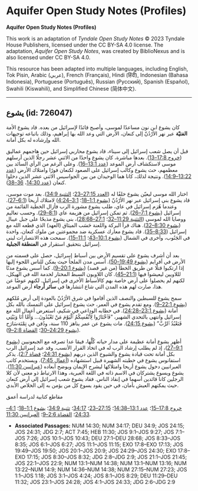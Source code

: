 # Aquifer Open Study Notes (Profiles)

**Aquifer Open Study Notes (Profiles)**

This work is an adaptation of *Tyndale Open Study Notes* © 2023 Tyndale House Publishers, licensed under the CC BY\-SA 4\.0 license. The adaptation, *Aquifer Open Study Notes*, was created by BiblioNexus and is also licensed under CC BY\-SA 4\.0\.

This resource has been adapted into multiple languages, including English, Tok Pisin, Arabic (عربي), French (Français), Hindi (हिंदी), Indonesian (Bahasa Indonesia), Portuguese (Português), Russian (Русский), Spanish (Español), Swahili (Kiswahili), and Simplified Chinese (简体中文).



--------------------------------

## يشوع (id: 726047)

كان يشوع ابن نون مساعدًا لموسى، وأصبح قائدًا لإسرائيل من بعده. قاد يشوع الأمة **الفتيّة** عبر نهر الأرْدُنّ إلى كنعان، الأرض التي وعد الله بها إبراهيم، وذلك باتباعه توجيهات الله وإرشاده له بكل أمانة.

قبل أن يصل شعب إسرائيل إلى سيناء، قاد يشوع محاربي إسرائيل حين هاجمهم عماليق ([خروج 17:8–13](https://ref.ly/Exod17:8-Exod17:13)). بعدها مباشرة، كان يشوع واحدًا من الاثني عشر رجلًا الذين أرسلهم موسى لاستكشاف أرض الموعد ([عدد 13:1–16](https://ref.ly/Num13:1-Num13:16)). وعلى الرغم من الرأي السائد بين معظمهم، حث يشوع وكالب إسرائيل على الصعود لكنعان فورًا وامتلاك الأرض ([عدد 13:22–14:9](https://ref.ly/Num13:22-Num14:9)). ونتيجة لذلك، كانا هما الوحيدان من بين الجواسيس الاثني عشر الذين دخلوا كنعان ([عدد 14:30](https://ref.ly/Num14:30)، [36–38](https://ref.ly/Num14:36-Num14:38)).

اختار الله موسى ليعيّن يشوع خلفًا له ([العدد 27:15–23](https://ref.ly/Num27:15-Num27:23)؛ [التثنية 34:9](https://ref.ly/Deut34:9)). بعد موت موسى، قاد يشوع بني إسرائيل عبر نهر الأرْدُنّ ([يشوع 1:1–18](https://ref.ly/Josh1:1-Josh1:18)؛ [3:1–4:24](https://ref.ly/Josh3:1-Josh4:24)) لامتلاك أريحا ([6:1–27](https://ref.ly/Josh6:1-Josh6:27)). وعندما هُزم إسرائيل في عاي، طلب يشوع مشورة الرب فأزال الخطية القائمة من إسرائيل ([يشوع 7:1–26](https://ref.ly/Josh7:1-Josh7:26)). ثم تمكن إسرائيل من هزيمة عاي ([8:1–29](https://ref.ly/Josh8:1-Josh8:29)). وحسب تعاليم ووصايا الله لموسى ([التثنية 11:29–32](https://ref.ly/Deut11:29-Deut11:32)؛ [27:1–28:68](https://ref.ly/Deut27:1-Deut28:68))، بنى يشوع مذبحًا على جبل عيبال ([يشوع 8:30–32](https://ref.ly/Josh8:30-Josh8:32)). هناك قرأ البركة واللعنة حَسَب الميثاق (العهد) الذي قطعه الله مع إسرائيل ([8:33–35](https://ref.ly/Josh8:33-Josh8:35)). قاد يشوع معارك عسكرية ضد مجموعتين من ملوك كنعان، واحدة في الجَنُوب، وأخرى في الشمال ([يشوع 10:1–43](https://ref.ly/Josh10:1-Josh10:43)؛ [11:1–15](https://ref.ly/Josh11:1-Josh11:15)). سمحت هذه الانتصارات لبني إسرائيل بتحقيق استقرار في **المنطقة الجبلية**.

بعد أن أشرف يشوع على تقسيم الأرض بين أسباط إسرائيل، حصل على قسمته من الأرض في أفرايم ([يشوع 19:49–50](https://ref.ly/Josh19:49-Josh19:50)). أسس مدن الملجأ حيث يمكن للناس اللجوء إليها إذا ارتكبوا قتلًا عن طريق الخطأ (من غير قصد) ([يشوع 20:1–9](https://ref.ly/Josh20:1-Josh20:9)). كما أسس يشوع مدنًا لللاويين ليعيشوا فيها ([21:1–45](https://ref.ly/Josh21:1-Josh21:45)). كان اللاويون السبط المختار لخدمة الله في الهيكل، لكنهم لم يحصلوا على أرض خاصة بهم كالأسباط الأخرى في إسرائيل. لكنهم عوضًا عن هذا، صارت لهم هذه المدن التي شاع انتشارها في **سائر أرجاء** أرض الموعد.

سمح يشوع للسبطين والنصف الذين أقاموا في شرق الأرْدُنّ بالعودة إلى أرض مُلكهم ([يشوع 22:1–9](https://ref.ly/Josh22:1-Josh22:9)). ومع تقدم يشوع في العمر، حث يشوع إسرائيل على التمسك بالله بكل أمانة ([يشوع 23:1–24:28](https://ref.ly/Josh23:1-Josh24:28)). في خطابه الوداعي في شكيم، استعرض أعمال الله مع إسرائيل وانتهى بالتحدي الشهير، “فَٱخْتَارُوا لِأَنْفُسِكُمُ ٱلْيَوْمَ مَنْ تَعْبُدُونَ... وَأَمَّا أَنَا وَبَيْتِي فَنَعْبُدُ ٱلرَّبَّ” ([يشوع 24:15](https://ref.ly/Josh24:15)). مات يشوع عن عمر يناهز 110 سنة، ودُفن في تِمْنَةسَارَح ([يشوع 24:29–30](https://ref.ly/Josh24:29-Josh24:30)؛ [القضاة 2:8–9](https://ref.ly/Judg2:8-Judg2:9)).

أظهر يشوع أمانة عظيمة على مدار حياته كُلََّها، فيمَا عدا تصرفه مع الجبعونيين ([يشوع 9:1–27](https://ref.ly/Josh9:1-Josh9:27))، إذ لم يطلب إرشاد الرب له في اتخاذ القرار الأنسب. وقد عبد إسرائيل الرب بكل أمانة تحت قيادة يشوع والشيوخ الذين دربهم ([يشوع 24:31](https://ref.ly/Josh24:31)؛ [قضاة 2:7](https://ref.ly/Judg2:7)). يذكر استفانوس يشوع في خطبته الشهيرة قبيل استشهاده ([أعمال 7:45](https://ref.ly/Acts7:45)). ويستخدم كاتب العبرانيين دخول يشوع أريحا وامتلاكها ليشرح الإيمان ويوضح أبعاده ([عبرانيين 11:30](https://ref.ly/Heb11:30)). يشوع ويسوع يشتركان في الاسم ذاته في اللغة العبرية، وهذا الارتباط ذو معنى لأن كلا الرجلين كانا قائدين أسهما في إنقاذ الناس. فقاد يشوع شعب إسرائيل إلى أرض كنعان حيث يمكنهم العيش بأمان، في حين يقود يسوع كل من يؤمن به إلى الخلاص الأبدي.

مقاطع كتابية لدراسة أعمق

[خروج 17:8–15](https://ref.ly/Exod17:8-Exod17:15)؛ [عدد 13:1–14:38](https://ref.ly/Num13:1-Num14:38)؛ [27:15–23](https://ref.ly/Num27:15-Num27:23)؛ [34:17](https://ref.ly/Num34:17)؛ [تثنية 34:9](https://ref.ly/Deut34:9)؛ [يشوع 1:1–18](https://ref.ly/Josh1:1-Josh1:18)؛ [4:1–24:33](https://ref.ly/Josh4:1-Josh24:33)؛ [القضاة 2:6–9](https://ref.ly/Judg2:6-Judg2:9)؛ [العبرانيين 11:30](https://ref.ly/Heb11:30).

* **Associated Passages:** NUM 14:30; NUM 34:17; DEU 34:9; JOS 24:15; JOS 24:31; JDG 2:7; ACT 7:45; HEB 11:30; JOS 9:1–JOS 9:27; JOS 7:1–JOS 7:26; JOS 10:1–JOS 10:43; DEU 27:1–DEU 28:68; JOS 8:33–JOS 8:35; JOS 6:1–JOS 6:27; JOS 11:1–JOS 11:15; EXO 17:8–EXO 17:13; JOS 19:49–JOS 19:50; JOS 20:1–JOS 20:9; JOS 24:29–JOS 24:30; EXO 17:8–EXO 17:15; JOS 8:30–JOS 8:32; JDG 2:8–JDG 2:9; JOS 21:1–JOS 21:45; JOS 22:1–JOS 22:9; NUM 13:1–NUM 14:38; NUM 13:1–NUM 13:16; NUM 13:22–NUM 14:9; NUM 14:36–NUM 14:38; NUM 27:15–NUM 27:23; JOS 1:1–JOS 1:18; JOS 3:1–JOS 4:24; JOS 8:1–JOS 8:29; DEU 11:29–DEU 11:32; JOS 23:1–JOS 24:28; JOS 4:1–JOS 24:33; JDG 2:6–JDG 2:9

